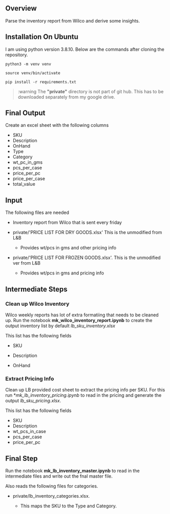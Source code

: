 ## Overview
Parse the inventory report from Wilco and derive some insights.

## Installation On Ubuntu
I am using python version 3.8.10. Below are the commands after cloning the repository.

```
python3 -m venv venv

source venv/bin/activate

pip install -r requirements.txt

```

> :warning The **"private"** directory is not part of git hub. This has to be downloaded separately from my google drive.


## Final Output
Create an excel sheet with the following columns

* SKU
* Description
* OnHand
* Type
* Category
* wt_pc_in_gms
* pcs_per_case
* price_per_pc
* price_per_case
* total_value

## Input
The following files are needed

* Inventory report from Wilco that is sent every friday


* private/'PRICE LIST FOR DRY GOODS.xlsx' This is the unmodified from L&B
    * Provides wt/pcs in gms and other pricing info

* private/'PRICE LIST FOR FROZEN GOODS.xlsx'. This is the unmodified ver from L&B
    * Provides wt/pcs in gms and pricing info

## Intermediate Steps

### Clean up  Wilco Inventory
Wilco weekly reports has lot of extra formatiing that needs to be cleaned up. Run the notebook **mk_wilco_inventory_report.ipynb** to create the output inventory list by default *lb_sku_inventory.xlsx*

This list has the following fields

* SKU

* Description

* OnHand


### Extract Pricing Info
Clean up LB provided cost sheet to extract the pricing info per SKU. For this run **mk_lb_inventory_pricing.ipynb* to read in the pricing and generate the output *lb_sku_pricing.xlsx*.

This list has the following fields

* SKU
* Description
* wt_pcs_in_case
* pcs_per_case
* price_per_pc

## Final Step
Run the notebook **mk_lb_inventory_master.ipynb** to read in the intermediate files and write out the fnal master file.

Also reads the following files for categories.

* private/lb_inventory_categories.xlsx.

    * This maps the SKU to the Type and Category.

